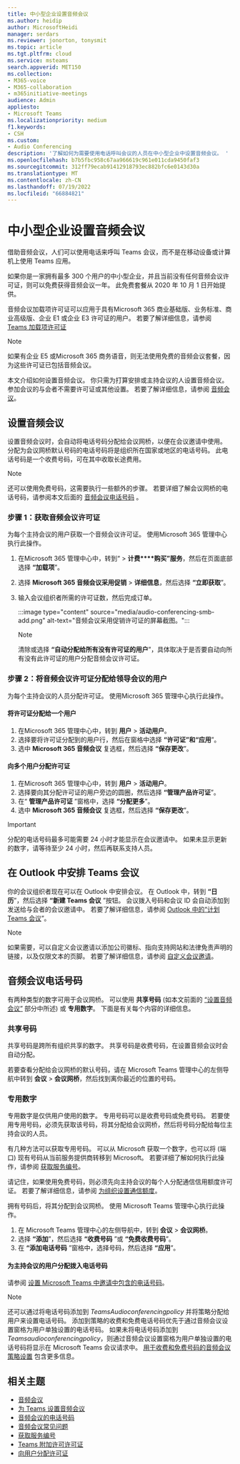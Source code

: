 ```yaml
---
title: 中小型企业设置音频会议
ms.author: heidip
author: MicrosoftHeidi
manager: serdars
ms.reviewer: jonorton, tonysmit
ms.topic: article
ms.tgt.pltfrm: cloud
ms.service: msteams
search.appverid: MET150
ms.collection:
- M365-voice
- M365-collaboration
- m365initiative-meetings
audience: Admin
appliesto:
- Microsoft Teams
ms.localizationpriority: medium
f1.keywords:
- CSH
ms.custom:
- Audio Conferencing
description: '了解如何为需要使用电话呼叫会议的人员在中小型企业中设置音频会议。 '
ms.openlocfilehash: b7b5fbc958c67aa966619c961e011cda9450faf3
ms.sourcegitcommit: 312ff79ecab91412918793ec882bfc6e0143d30a
ms.translationtype: MT
ms.contentlocale: zh-CN
ms.lasthandoff: 07/19/2022
ms.locfileid: "66884821"
---
```

# <a name="set-up-audio-conferencing-for-small-and-medium-businesses"></a>中小型企业设置音频会议

借助音频会议，人们可以使用电话来呼叫 Teams 会议，而不是在移动设备或计算机上使用 Teams 应用。  

如果你是一家拥有最多 300 个用户的中小型企业，并且当前没有任何音频会议许可证，则可以免费获得音频会议一年。 此免费套餐从 2020 年 10 月 1 日开始提供。

音频会议加载项许可证可以应用于具有Microsoft 365 商业基础版、业务标准、商业高级版、企业 E1 或企业 E3 许可证的用户。 若要了解详细信息，请参阅 [Teams 加载项许可证](teams-add-on-licensing/microsoft-teams-add-on-licensing.md)

> [!NOTE]
> 如果有企业 E5 或Microsoft 365 商务语音，则无法使用免费的音频会议套餐，因为这些许可证已包括音频会议。

本文介绍如何设置音频会议。 你只需为打算安排或主持会议的人设置音频会议。 参加会议的与会者不需要许可证或其他设置。 若要了解详细信息，请参阅 [音频会议](audio-conferencing-in-office-365.md)。

## <a name="set-up-audio-conferencing"></a>设置音频会议

设置音频会议时，会自动将电话号码分配给会议网桥，以便在会议邀请中使用。 分配为会议网桥默认号码的电话号码将是组织所在国家或地区的电话号码。 此电话号码是一个收费号码，可在其中收取长途费用。

> [!NOTE]
> 还可以使用免费号码，这需要执行一些额外的步骤。 若要详细了解会议网桥的电话号码，请参阅本文后面的 [音频会议电话号码](#audio-conferencing-phone-numbers) 。

### <a name="step-1-get-audio-conferencing-licenses"></a>步骤 1：获取音频会议许可证

为每个主持会议的用户获取一个音频会议许可证。 使用Microsoft 365 管理中心执行此操作。

1. 在Microsoft 365 管理中心中，转到“ > **计费****购买”服务**，然后在页面底部选择 **“加载项**”。
2. 选择 **Microsoft 365 音频会议采用促销** > **详细信息**，然后选择 **“立即获取**”。
3. 输入会议组织者所需的许可证数，然后完成订单。

    :::image type="content" source="media/audio-conferencing-smb-add.png" alt-text="音频会议采用促销许可证的屏幕截图。":::

    > [!NOTE]
    > 清除或选择 **“自动分配给所有没有许可证的用户**”，具体取决于是否要自动向所有没有此许可证的用户分配音频会议许可证。

### <a name="step-2-assign-an-audio-conferencing-license-to-users-who-lead-meetings"></a>步骤 2：将音频会议许可证分配给领导会议的用户

为每个主持会议的人员分配许可证。 使用Microsoft 365 管理中心执行此操作。

#### <a name="assign-a-license-to-one-user"></a>将许可证分配给一个用户

1. 在Microsoft 365 管理中心中，转到 **用户** > **活动用户**。  
2. 选择要将许可证分配到的用户行，然后在窗格中选择 **“许可证”和“应用**”。
3. 选中 **Microsoft 365 音频会议** 复选框，然后选择 **“保存更改**”。

#### <a name="assign-a-license-to-multiple-users"></a>向多个用户分配许可证

1. 在Microsoft 365 管理中心中，转到 **用户** > **活动用户**。  
2. 选择要向其分配许可证的用户旁边的圆圈，然后选择 **“管理产品许可证**”。
3. 在“ **管理产品许可证** ”窗格中，选择 **“分配更多**”。
4. 选中 **Microsoft 365 音频会议** 复选框，然后选择 **“保存更改**”。  

> [!IMPORTANT]
> 分配的电话号码最多可能需要 24 小时才能显示在会议邀请中。 如果未显示更新的数字，请等待至少 24 小时，然后再联系支持人员。

## <a name="schedule-teams-meetings-in-outlook"></a>在 Outlook 中安排 Teams 会议

你的会议组织者现在可以在 Outlook 中安排会议。 在 Outlook 中，转到 **“日历**”，然后选择 **“新建 Teams 会议** ”按钮。 会议拨入号码和会议 ID 会自动添加到发送给与会者的会议邀请中。 若要了解详细信息，请参阅 [Outlook 中的“计划 Teams 会议](https://support.microsoft.com/office/schedule-a-teams-meeting-from-outlook-883cc15c-580f-441a-92ea-0992c00a9b0f)”。

> [!NOTE]
> 如果需要，可以自定义会议邀请以添加公司徽标、指向支持网站和法律免责声明的链接，以及仅限文本的页脚。 若要了解详细信息，请参阅 [自定义会议邀请](meeting-settings-in-teams.md#customize-meeting-invitations)。

## <a name="audio-conferencing-phone-numbers"></a>音频会议电话号码

有两种类型的数字可用于会议网桥。 可以使用 **共享号码** (如本文前面的 [“设置音频会议”](#set-up-audio-conferencing) 部分中所述) 或 **专用数字**。 下面是有关每个内容的详细信息。

### <a name="shared-numbers"></a>共享号码

共享号码是跨所有组织共享的数字。 共享号码是收费号码，在设置音频会议时会自动分配。

若要查看分配给会议网桥的默认号码，请在 Microsoft Teams 管理中心的左侧导航中转到 **会议** > **会议网桥**，然后找到离你最近的位置的号码。

### <a name="dedicated-numbers"></a>专用数字

专用数字是仅供用户使用的数字。 专用号码可以是收费号码或免费号码。 若要使用专用号码，必须先获取该号码，将其分配给会议网桥，然后将号码分配给每位主持会议的人员。

有几种方法可以获取专用号码。 可以从 Microsoft 获取一个数字，也可以将 (端口) 现有号码从当前服务提供商转移到 Microsoft。 若要详细了解如何执行此操作，请参阅 [获取服务编号](getting-service-phone-numbers.md)。

请记住，如果使用免费号码，则必须先向主持会议的每个人分配通信信用额度许可证。 若要了解详细信息，请参阅 [为组织设置通信额度](set-up-communications-credits-for-your-organization.md)。

拥有号码后，将其分配到会议网桥。 使用 Microsoft Teams 管理中心执行此操作。

1. 在 Microsoft Teams 管理中心的左侧导航中，转到 **会议** > **会议网桥**。
2. 选择 **“添加**”，然后选择 **“收费号码** ”或 **“免费收费号码**”。
3. 在 **“添加电话号码** ”窗格中，选择号码，然后选择 **“应用**”。

#### <a name="assign-dial-in-phone-numbers-for-users-who-lead-meetings"></a>为主持会议的用户分配拨入电话号码

请参阅 [设置 Microsoft Teams 中邀请中包含的电话号码](set-the-phone-numbers-included-on-invites-in-teams.md)。

> [!NOTE]
> 还可以通过将电话号码添加到 *TeamsAudioconferencingpolicy* 并将策略分配给用户来设置电话号码。 添加到策略的收费和免费电话号码优先于通过音频会议设置窗格为用户单独设置的电话号码。 如果未将电话号码添加到 *Teamsaudioconferencingpolicy*，则通过音频会议设置窗格为用户单独设置的电话号码将显示在 Microsoft Teams 会议请求中。 [用于收费和免费号码的音频会议策略设置](audio-conferencing-toll-free-numbers-policy.md) 包含更多信息。

## <a name="related-topics"></a>相关主题

- [音频会议](audio-conferencing-in-office-365.md)
- [为 Teams 设置音频会议](set-up-audio-conferencing-in-teams.md)
- [音频会议的电话号码](phone-numbers-for-audio-conferencing-in-teams.md)
- [音频会议常见问题](audio-conferencing-common-questions.md)
- [获取服务编号](getting-service-phone-numbers.md)
- [Teams 附加许可许可证](teams-add-on-licensing/microsoft-teams-add-on-licensing.md)
- [向用户分配许可证](/microsoft-365/admin/manage/assign-licenses-to-users)
